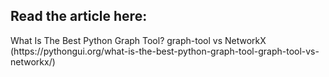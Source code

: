 <h2>Read the article here:</h2> 
What Is The Best Python Graph Tool? graph-tool vs NetworkX (https://pythongui.org/what-is-the-best-python-graph-tool-graph-tool-vs-networkx/)
